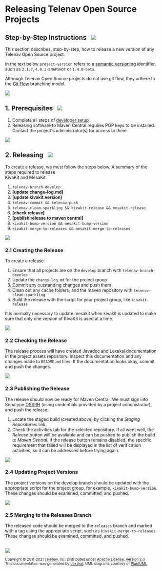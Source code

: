 <!--suppress HtmlUnknownTarget, HtmlRequiredAltAttribute -->

# Releasing Telenav Open Source Projects

## Step-by-Step Instructions &nbsp; <img src="https://telenav.github.io/telenav-assets/images/icons/footprints-32.png" srcset="https://telenav.github.io/telenav-assets/images/icons/footprints-32-2x.png 2x"/>

This section describes, step-by-step, how to release a new version of any Telenav Open Source project.

In the text below `project-version` refers to a [semantic versioning](https://semver.org) identifier, such as `2.1.7`, `4.0.1-SNAPSHOT` or `1.4.0-beta`.

Although Telenav Open Source projects do not use git flow, they adhere to the [Git Flow](https://www.atlassian.com/git/tutorials/comparing-workflows/gitflow-workflow) branching model.

<img src="https://telenav.github.io/telenav-assets/images/separators/horizontal-line-512.png" srcset="https://telenav.github.io/telenav-assets/images/separators/horizontal-line-512-2x.png 2x"/>

## 1. Prerequisites  &nbsp; <img src="https://telenav.github.io/telenav-assets/images/icons/box-32.png" srcset="https://telenav.github.io/telenav-assets/images/icons/box-32-2x.png 2x"/>


1. Complete all steps of [developer setup](developing.md)
2. Releasing software to Maven Central requires PGP keys to be installed. Contact the project's administrator(s) for access to them.

<img src="https://telenav.github.io/telenav-assets/images/separators/horizontal-line-512.png" srcset="https://telenav.github.io/telenav-assets/images/separators/horizontal-line-512-2x.png 2x"/>

## 2. Releasing &nbsp; <img src="https://telenav.github.io/telenav-assets/images/icons/branch-32.png" srcset="https://telenav.github.io/telenav-assets/images/icons/branch-32-2x.png 2x"/>

To create a release, we must follow the steps below. A summary of the steps required to release  
KivaKit and MesaKit:

1. `telenav-branch-develop`
2. **[update change-log.md]**
3. **[update kivakit.version]**
4. `telenav-commit && telenav-push`
5. `telenav-clean-sparkling && kivakit-release && mesakit-release`
6. **[check release]**
7. **[publish release to maven central]**
8. `kivakit-bump-version && mesakit-bump-version`
9. `kivakit-merge-to-releases && mesakit-merge-to-releases`
 
<img src="https://telenav.github.io/telenav-assets/images/separators/horizontal-line-128.png" srcset="https://telenav.github.io/telenav-assets/images/separators/horizontal-line-128-2x.png 2x"/>

### 2.1 Creating the Release 

To create a release:

1. Ensure that all projects are on the `develop` branch with `telenav-branch-develop`
2. Update the `change-log.md` for the project group
3. Commit any outstanding changes and push them
4. Clean out any cache folders, and the maven repository with `telenav-clean-sparkling` 
5. Build the release with the script for your project group, like `kivakit-release`

It is normally necessary to update mesakit when kivakit is updated to make sure that only one version
of KivaKit is used at a time.

<img src="https://telenav.github.io/telenav-assets/images/separators/horizontal-line-128.png" srcset="https://telenav.github.io/telenav-assets/images/separators/horizontal-line-128-2x.png 2x"/>

### 2.2 Checking the Release 

The release process will have created Javadoc and Lexakai documentation in the project assets repository.
Inspect this documentation and any changes made to `README.md` files. If the documentation looks okay,
commit and push the changes.

<img src="https://telenav.github.io/telenav-assets/images/separators/horizontal-line-128.png" srcset="https://telenav.github.io/telenav-assets/images/separators/horizontal-line-128-2x.png 2x"/>

### 2.3 Publishing the Release

The release should now be ready for Maven Central. We must sign into Sonatype [OSSRH](https://s01.oss.sonatype.org) (using credentials provided by a project administrator), and push the release:

1. Locate the staged build (created above) by clicking the *Staging Repositories* link
2. Check the activities tab for the selected repository. If all went well, the *Release* 
   button will be available and can be pushed to publish the build to *Maven Central*. 
   If the release button remains disabled, the specific requirement that failed will be
   displayed in the list of verification activities, so it can be addressed before trying again.

<img src="https://telenav.github.io/telenav-assets/images/separators/horizontal-line-128.png" srcset="https://telenav.github.io/telenav-assets/images/separators/horizontal-line-128-2x.png 2x"/>

### 2.4 Updating Project Versions

The project versions on the develop branch should be updated with the appropriate script for the
project group, for example, `kivakit-bump-version`. These changes should be examined, committed,
and pushed.

<img src="https://telenav.github.io/telenav-assets/images/separators/horizontal-line-128.png" srcset="https://telenav.github.io/telenav-assets/images/separators/horizontal-line-128-2x.png 2x"/>

### 2.5 Merging to the Releases Branch

The released code should be merged to the `releases` branch and marked with a tag using the appropriate script,
such as `kivakit-merge-to-releases`. These changes should be examined, committed, and pushed.

<br/>
<img src="https://telenav.github.io/telenav-assets/images/separators/horizontal-line-512.png" srcset="https://telenav.github.io/telenav-assets/images/separators/horizontal-line-512-2x.png 2x"/>

<sub>Copyright &#169; 2011-2021 [Telenav](https://telenav.com), Inc. Distributed under [Apache License, Version 2.0](../LICENSE)</sub>  
<sub>This documentation was generated by [Lexakai](https://www.lexakai.org). UML diagrams courtesy of [PlantUML](https://plantuml.com).</sub>
